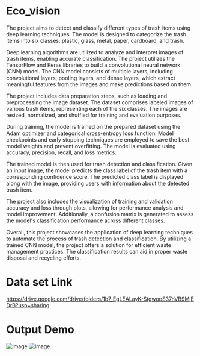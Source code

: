 # Eco_vision

The project aims to detect and classify different types of trash items using deep learning techniques. The model is designed to categorize the trash items into six classes: plastic, glass, metal, paper, cardboard, and trash.

Deep learning algorithms are utilized to analyze and interpret images of trash items, enabling accurate classification. The project utilizes the TensorFlow and Keras libraries to build a convolutional neural network (CNN) model. The CNN model consists of multiple layers, including convolutional layers, pooling layers, and dense layers, which extract meaningful features from the images and make predictions based on them.

The project includes data preparation steps, such as loading and preprocessing the image dataset. The dataset comprises labeled images of various trash items, representing each of the six classes. The images are resized, normalized, and shuffled for training and evaluation purposes.

During training, the model is trained on the prepared dataset using the Adam optimizer and categorical cross-entropy loss function. Model checkpoints and early stopping techniques are employed to save the best model weights and prevent overfitting. The model is evaluated using accuracy, precision, recall, and loss metrics.

The trained model is then used for trash detection and classification. Given an input image, the model predicts the class label of the trash item with a corresponding confidence score. The predicted class label is displayed along with the image, providing users with information about the detected trash item.

The project also includes the visualization of training and validation accuracy and loss through plots, allowing for performance analysis and model improvement. Additionally, a confusion matrix is generated to assess the model's classification performance across different classes.

Overall, this project showcases the application of deep learning techniques to automate the process of trash detection and classification. By utilizing a trained CNN model, the project offers a solution for efficient waste management practices. The classification results can aid in proper waste disposal and recycling efforts.



# Data set Link 
https://drive.google.com/drive/folders/1b7_EgLEALayKrStgwopS37nVB9MjEDrB?usp=sharing
# Output Demo 


![image](https://github.com/01manasrathi/Eco_vision/assets/141512690/7d795eee-452e-4fcf-9c7e-47f33c4281e0)
![image](https://github.com/01manasrathi/Eco_vision/assets/141512690/d32e8132-5944-49c5-b7a0-8f865e0a058f)
